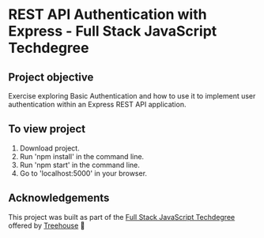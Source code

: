 # REST API Authentication with Express - Full Stack JavaScript Techdegree

## Project objective
Exercise exploring Basic Authentication and how to use it to implement user authentication within an Express REST API application.

<!-- ## Techniques and concepts
- Promises
- Async/Await -->

## To view project
1. Download project.
2. Run 'npm install' in the command line.
3. Run 'npm start' in the command line.
4. Go to 'localhost:5000' in your browser.

<!-- ## Code example
```javascript
// Send a POST request to /quotes to CREATE a new quote
router.post("/quotes", asyncHandler( async (req, res) => {
  // throw new Error('Oh noooooooo!');
  if(req.body.author && req.body.quote) {
    const quote = await records.createQuote({
      quote: req.body.quote,
      author: req.body.author
    });
    res.status(201).json(quote);
  } else {
    res.status(400).json({message: 'Quote and author required.'});
  }  
}));
``` -->

## Acknowledgements
This project was built as part of the [Full Stack JavaScript Techdegree](https://join.teamtreehouse.com/techdegree/) offered by [Treehouse](https://teamtreehouse.com) :raised_hands:
